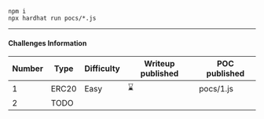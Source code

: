 

```shell
npm i
npx hardhat run pocs/*.js
```



----

#### Challenges Information


| Number 	| Type  	| Difficulty 	|   Writeup published	| POC published      	|
|--------	|-------	|------------	|---	|--------------------	|
| 1      	| ERC20 	| Easy       	|   ⌛	| pocs/1.js 	|
|   2     	|      TODO 	|            	|   	|                    	|
